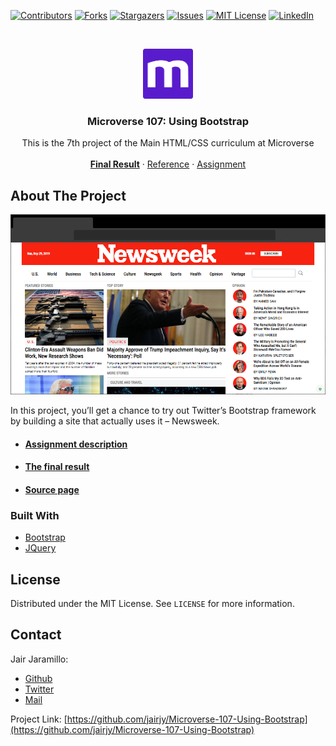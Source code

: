 <!--
*** Thanks for checking out this README Template. If you have a suggestion that would
*** make this better, please fork the repo and create a pull request or simply open
*** an issue with the tag "enhancement".
*** Thanks again! Now go create something AMAZING! :D
-->





<!-- PROJECT SHIELDS -->
<!--
*** I'm using markdown "reference style" links for readability.
*** Reference links are enclosed in brackets [ ] instead of parentheses ( ).
*** See the bottom of this document for the declaration of the reference variables
*** for contributors-url, forks-url, etc. This is an optional, concise syntax you may use.
*** https://www.markdownguide.org/basic-syntax/#reference-style-links
-->
[![Contributors][contributors-shield]][contributors-url]
[![Forks][forks-shield]][forks-url]
[![Stargazers][stars-shield]][stars-url]
[![Issues][issues-shield]][issues-url]
[![MIT License][license-shield]][license-url]
[![LinkedIn][linkedin-shield]][linkedin-url]



<!-- PROJECT LOGO -->
<br />
<p align="center">
  <a href="https://www.microverse.org">
    <img src="img/microverse.png" alt="Logo" width="80" height="80">
  </a>

  <h3 align="center">Microverse 107: Using Bootstrap</h3>

  <p align="center">
    This is the 7th project of the Main HTML/CSS curriculum at Microverse
    <br />
    <br />
    <a href="https://jairjy.github.io/Microverse-107-Using-Bootstrap"><strong>Final Result</strong></a>
    ·
    <a href="https://www.newsweek.com/">Reference</a>
    ·
    <a href="https://www.theodinproject.com/courses/html5-and-css3/lessons/using-bootstrap">Assignment</a>
  </p>
</p>

<!-- ABOUT THE PROJECT -->
## About The Project

[![Product Name Screen Shot][product-screenshot]](https://jairjy.github.io/Microverse-107-Using-Bootstrap)

In this project, you’ll get a chance to try out Twitter’s Bootstrap framework by building a site that actually uses it – Newsweek.

* #### [Assignment description](https://www.theodinproject.com/courses/html5-and-css3/lessons/using-bootstrap)	
* #### [The final result](https://jairjy.github.io/Microverse-107-Using-Bootstrap/)	
* #### [Source page](https://www.newsweek.com/)

### Built With

* [Bootstrap](https://getbootstrap.com)
* [JQuery](https://jquery.com)

<!-- LICENSE -->
## License

Distributed under the MIT License. See `LICENSE` for more information.

<!-- CONTACT -->
## Contact

Jair Jaramillo: 

* [Github](https://github.com/jairjy)
* [Twitter](https://twitter.com/jairjy)
* [Mail](mailto://jair.jaramillo@outlook.com)

Project Link: [https://github.com/jairjy/Microverse-107-Using-Bootstrap](https://github.com/jairjy/Microverse-107-Using-Bootstrap)


<!-- MARKDOWN LINKS & IMAGES -->
<!-- https://www.markdownguide.org/basic-syntax/#reference-style-links -->
[contributors-shield]: https://img.shields.io/github/contributors/othneildrew/Best-README-Template.svg?style=flat-square
[contributors-url]: https://github.com/jairjy/Microverse-107-Using-Bootstrap/graphs/contributors
[forks-shield]: https://img.shields.io/github/forks/othneildrew/Best-README-Template.svg?style=flat-square
[forks-url]: https://github.com/jairjy/Microverse-107-Using-Bootstrap/network/members
[stars-shield]: https://img.shields.io/github/stars/othneildrew/Best-README-Template.svg?style=flat-square
[stars-url]: https://github.com/jairjy/Microverse-107-Using-Bootstrap/stargazers
[issues-shield]: https://img.shields.io/github/issues/othneildrew/Best-README-Template.svg?style=flat-square
[issues-url]: https://github.com/jairjy/Microverse-107-Using-Bootstrap/issues
[license-shield]: https://img.shields.io/github/license/othneildrew/Best-README-Template.svg?style=flat-square
[license-url]: https://github.com/jairjy/Microverse-107-Using-Bootstrap/blob/master/LICENSE.txt
[linkedin-shield]: https://img.shields.io/badge/-LinkedIn-black.svg?style=flat-square&logo=linkedin&colorB=555
[linkedin-url]: https://linkedin.com/in/jairjy
[product-screenshot]: img/mockup.png
